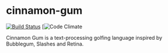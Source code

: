 # cinnamon-gum

[![Build Status](https://travis-ci.org/quartata/cinnamon-gum.svg?branch=master)](https://travis-ci.org/quartata/cinnamon-gum)
[![Code Climate](https://codeclimate.com/github/quartata/cinnamon-gum/badges/gpa.svg)

Cinnamon Gum is a text-processing golfing language inspired by Bubblegum, Slashes and Retina.
